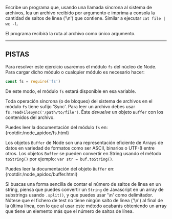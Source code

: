Escribe un programa que, usando una llamada síncrona al sistema de archivos, lea un archivo recibido por argumento e imprima a consola la cantidad de saltos de línea ('\n') que contiene. Similar a ejecutar `cat file | wc -l`.

El programa recibirá la ruta al archivo como único argumento.

----------------------------------------------------------------------
## PISTAS

Para resolver este ejercicio usaremos el módulo `fs` del núcleo de Node. Para cargar dicho módulo o cualquier módulo es necesario hacer:

```js
const fs = require('fs')
```

De este modo, el módulo `fs` estará disponible en esa variable.

Toda operación síncrona (o de bloqueo) del sistema de archivos en el módulo `fs` tiene sufijo 'Sync'. Para leer un archivo debes usar `fs.readFileSync('/path/to/file')`. Éste *devuelve* un objeto `Buffer` con los contenidos del archivo.

Puedes leer la documentación del módulo `fs` en:
  {rootdir:/node_apidoc/fs.html}

Los objetos `Buffer` de Node son una representación eficiente de Arrays de datos en variedad de formatos como ser ASCII, binarios o UTF-8 entre otros. Los objetos `Buffer` se pueden convertir en String usando el método `toString()` por ejemplo: `var str = buf.toString()`.

Puedes leer la documentación del objeto `Buffer` en:
  {rootdir:/node_apidoc/buffer.html}

Si buscas una forma sencilla de contar el número de saltos de línea en un string, piensa que puedes convertir un `String` de Javascript en un array de substrings usando `.split()`, y que puedes usar '\n' como delimitador. Nótese que el fichero de test no tiene ningún salto de línea ('\n') al final de la última línea, con lo que al usar este método acabarás obteniendo un array que tiene un elemento más que el número de saltos de línea.
